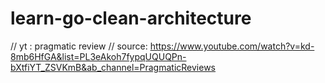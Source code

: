 # learn-go-clean-architecture
// yt : pragmatic review
// source: https://www.youtube.com/watch?v=kd-8mb6HfGA&list=PL3eAkoh7fypqUQUQPn-bXtfiYT_ZSVKmB&ab_channel=PragmaticReviews
